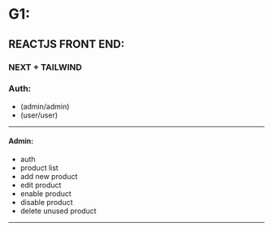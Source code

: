 # G1:
## REACTJS FRONT END:
### NEXT + TAILWIND
### Auth:
- (admin/admin)
- (user/user)
___
#### Admin:
- auth
- product list
- add new product
- edit product
- enable product
- disable product
- delete unused product
___